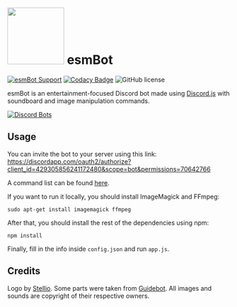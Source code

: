 # <img src="https://github.com/TheEssem/esmBot/raw/master/esmbot.png" width="128"> esmBot
[![esmBot Support](https://discordapp.com/api/guilds/592399417676529688/embed.png)](https://discord.gg/jBxxkPZ) [![Codacy Badge](https://api.codacy.com/project/badge/Grade/cf403b0fe7444011afedbfaa113d247d)](https://www.codacy.com/app/smswessem/esmBot?utm_source=github.com&amp;utm_medium=referral&amp;utm_content=TheEssem/esmBot&amp;utm_campaign=Badge_Grade) ![GitHub license](https://img.shields.io/github/license/TheEssem/esmBot.svg)


esmBot is an entertainment-focused Discord bot made using [Discord.js](https://discord.js.org/) with soundboard and image manipulation commands.

[![Discord Bots](https://discordbots.org/api/widget/429305856241172480.svg)](https://discordbots.org/bot/429305856241172480)

## Usage
You can invite the bot to your server using this link: https://discordapp.com/oauth2/authorize?client_id=429305856241172480&scope=bot&permissions=70642766

A command list can be found [here](https://essem.space/esmBot/commands.html).

If you want to run it locally, you should install ImageMagick and FFmpeg:

```shell
sudo apt-get install imagemagick ffmpeg
```

After that, you should install the rest of the dependencies using npm:

```shell
npm install
```

Finally, fill in the info inside `config.json` and run `app.js`.

## Credits
Logo by [Stellio](https://twitter.com/MeloncholySteel).
Some parts were taken from [Guidebot](https://github.com/AnIdiotsGuide/guidebot).
All images and sounds are copyright of their respective owners.
